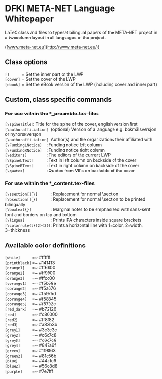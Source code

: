 # DFKI META-NET Language Whitepaper

LaTeX class and files to typeset bilingual papers of the META-NET project in a twocolumn layout in all languages of the project.

([www.meta-net.eu](http://www.meta-net.eu/))


## Class options
`[]     ` = Set the inner part of the LWP  
`[cover]` = Set the cover of the LWP  
`[ebook]` = Set the eBook version of the LWP (including cover and inner part)


## Custom, class specific commands

### For use within the *_preamble.tex-files
`[\spineTitle]`: Title for the spine of the cover, english version first  
`[\authoraffiliation]`: (optional) Version of a language e.g. bokmålsversjon or nynorskversjon  
`[\authoraffiliation]`: Author(s) and the organizations their affiliated with   
`[\FundingLNotice]  `: Funding notice left column  
`[\FundingRNotice]  `: Funding notice right column  
`[\editors]         `: The editors of the current LWP  
`[\SpineLText]      `: Text in left column on backside of the cover  
`[\SpineRText]      `: Text in right column on backside of the cover  
`[\quotes]          `: Quotes from VIPs on backside of the cover

### For use within the *_content.tex-files
`[\ssection[]{}]      `: Replacement for normal \section  
`[\bsection[]{}]      `: Replacement for normal \section to be printed bilingually  
`[\boxtext{}]         `: Marginal notes to be emphasized with sans-serif font and borders on top and bottom  
`[\lingua]            `: Prints IPA characters inside square brackets  
`[\colorrule{1}{2}{3}]`: Prints a horizontal line with 1=color, 2=width, 3=thickness


## Available color definitions
`[white]     ` =~ #ffffff  
`[printblack]` =~ #141413  
`[orange1]   ` =~ #ff6600  
`[orange2]   ` =~ #ff9900  
`[orange3]   ` =~ #ffcc00  
`[corange1]  ` =~ #f5b58e  
`[corange2]  ` =~ #f5a676  
`[corange3]  ` =~ #f5975d  
`[corange4]  ` =~ #f58845  
`[corange5]  ` =~ #f5792c  
`[red_dark]  ` =~ #b72126  
`[red]       ` =~ #c80000  
`[red2]      ` =~ #ff8182  
`[red3]      ` =~ #a83b3b  
`[grey1]     ` =~ #3c3c3c  
`[grey2]     ` =~ #c6c7c8  
`[grey3]     ` =~ #c6c7c8  
`[grey4]     ` =~ #847a6f  
`[green]     ` =~ #1f9863  
`[green2]    ` =~ #81c56b  
`[blue]      ` =~ #44c1c5  
`[blue2]     ` =~ #56d8d8  
`[purple]    ` =~ #7e7fff
